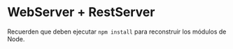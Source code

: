 # WebServer + RestServer

Recuerden que deben ejecutar
``` npm install ``` para reconstruir los módulos de Node.